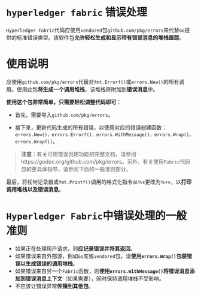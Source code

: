 # `hyperledger fabric` 错误处理

`Hyperledger Fabric`代码应使用`vendored`包`github.com/pkg/errors`来代替`Go`提供的标准错误类型。该软件包**允许轻松生成和显示带有错误消息的堆栈跟踪**。

# 使用说明

应使用`github.com/pkg/errors`代替对`fmt.Errorf()`或`errors.New()`的所有调用。使用此包**将生成一个调用堆栈**，该堆栈将附加到**错误消息**中。

**使用这个包非常简单，只需要轻松调整代码即可**：

+ 首先，需要导入`github.com/pkg/errors`。

+ 接下来，更新代码生成的所有错误，以使用对应的错误创建函数：`errors.New()，errors.Errorf()，errors.WithMessage()，errors.Wrap()，errors.Wrapf()`。

> **注意**：有关可用错误创建功能的完整文档，请参阅https://godoc.org/github.com/pkg/errors。另外，有关使用`Fabric`代码包的更具体指导，请参阅下面的一般准则部分。

最后，将任何记录器或`fmt.Printf()`调用的格式化指令从`％s`更改为`％+v`，以**打印调用堆栈以及错误消息**。

# `Hyperledger Fabric`中错误处理的一般准则

+ 如果正在处理用户请求，则**应记录错误并将其返回**。
+ 如果错误来自外部源，例如`Go`库或`vendored`包，请**使用`errors.Wrap()`包装错误以生成错误的调用堆栈**。
+ 如果错误来自另一个`Fabric`函数，则**使用`errors.WithMessage()`将错误消息添加到错误消息上下文**（如果需要），同时保持调用堆栈不受影响。
+ 不应该让错误异常**传播到其他包**。



